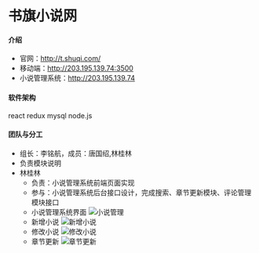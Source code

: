 # 书旗小说网

#### 介绍
* 官网：http://t.shuqi.com/
* 移动端：http://203.195.139.74:3500
* 小说管理系统：http://203.195.139.74

#### 软件架构
react
redux
mysql
node.js


#### 团队与分工
* 组长：李铭航，成员：唐国绍,林桂林
* 负责模块说明
* 林桂林
  * 负责：小说管理系统前端页面实现
  * 参与：小说管理系统后台接口设计，完成搜索、章节更新模块、评论管理模块接口
  * 小说管理系统界面
 ![小说管理](http://m.qpic.cn/psc?/V11b1aXr1KCcEK/TmEUgtj9EK6.7V8ajmQrEGvEOZj8AOVBnkCkFPlHRtFrMb48XT1ZlscIaFHR4f0rGn6AbJNLObLp0TvkD5Jcfo8wd6bDdtoKZWCkTtm.Fqc!/b&bo=gAepAwAAAAADJy8!&rf=viewer_4&t=5)
  * 新增小说
 ![新增小说](http://m.qpic.cn/psc?/V11b1aXr1KCcEK/TmEUgtj9EK6.7V8ajmQrEEFy3hqlZg46vslwC1kz3DWWvKhDDEcvSt1BsqbX6KkU2I.17T.KO70ez*FMtRXrfqgaLIvBukrqw7D5F9ZIYBI!/b&bo=gAepAwAAAAADJy8!&rf=viewer_4&t=5)
  * 修改小说
 ![修改小说](http://m.qpic.cn/psc?/V11b1aXr1KCcEK/TmEUgtj9EK6.7V8ajmQrEPf.qsKUpxQCAbDWVJET5FENDxG6CXP0ueDG7S.fkk1hr95L9QQlhCB5qJfOrBtiQ3c9FN9wL1Us9rMDuGAwZNM!/b&bo=gAepAwAAAAADJy8!&rf=viewer_4&t=5)
  * 章节更新
 ![章节更新](http://m.qpic.cn/psc?/V11b1aXr1KCcEK/TmEUgtj9EK6.7V8ajmQrEI3fbVGFjDRfyOHh9SvdRce0xPsZdqY84TGLlLvgbf97Uhhah3QK.TyXDHQu9pNIV9ibVBH7hPo*.9WiYJCAtcA!/b&bo=gAepAwAAAAADFx8!&rf=viewer_4&t=5)


